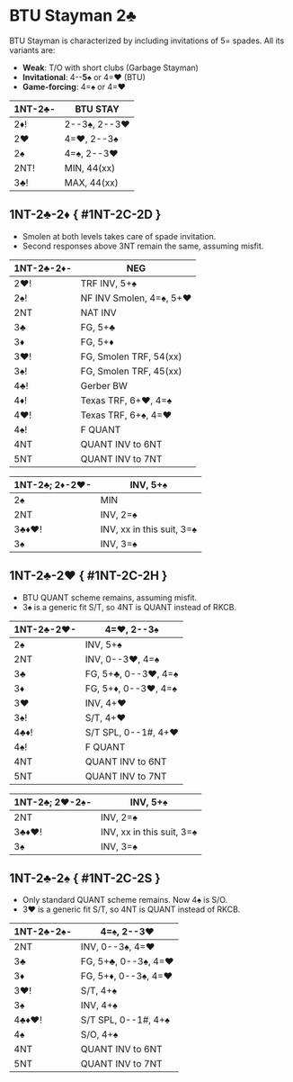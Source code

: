 # BTU Stayman 2♣

BTU Stayman is characterized by including invitations of 5= spades.  All its
variants are:

- **Weak**: T/O with short clubs (Garbage Stayman)
- **Invitational**: 4--**5**♠ or 4=♥ (BTU)
- **Game-forcing**: 4=♠ or 4=♥

| 1NT-2♣- | BTU STAY |
|---------|----------|
| 2♦!     | 2--3♠, 2--3♥
| 2♥      | 4=♥, 2--3♠
| 2♠      | 4=♠, 2--3♥
| 2NT!    | MIN, 44(xx)
| 3♣!     | MAX, 44(xx)

## 1NT-2♣-2♦ { #1NT-2C-2D }

- Smolen at both levels takes care of spade invitation.
- Second responses above 3NT remain the same, assuming misfit.

| 1NT-2♣-2♦- | NEG |
|------------|-----|
| 2♥!        | TRF INV, 5+♠
| 2♠!        | NF INV Smolen, 4=♠, 5+♥
| 2NT        | NAT INV
| 3♣         | FG, 5+♣
| 3♦         | FG, 5+♦
| 3♥!        | FG, Smolen TRF, 54(xx)
| 3♠!        | FG, Smolen TRF, 45(xx)
| 4♣!        | Gerber BW
| 4♦!        | Texas TRF, 6+♥, 4=♠
| 4♥!        | Texas TRF, 6+♠, 4=♥
| 4♠!        | F QUANT
| 4NT        | QUANT INV to 6NT
| 5NT        | QUANT INV to 7NT

| 1NT-2♣; 2♦-2♥- | INV, 5+♠ |
|----------------|----------|
| 2♠             | MIN
| 2NT            | INV, 2=♠
| 3♣♦♥!          | INV, xx in this suit, 3=♠
| 3♠             | INV, 3=♠

## 1NT-2♣-2♥ { #1NT-2C-2H }

- BTU QUANT scheme remains, assuming misfit.
- 3♠ is a generic fit S/T, so 4NT is QUANT instead of RKCB.

| 1NT-2♣-2♥- | 4=♥, 2--3♠ |
|------------|------------|
| 2♠         | INV, 5+♠
| 2NT        | INV, 0--3♥, 4=♠
| 3♣         | FG, 5+♣, 0--3♥, 4=♠
| 3♦         | FG, 5+♦, 0--3♥, 4=♠
| 3♥         | INV, 4+♥
| 3♠!        | S/T, 4+♥
| 4♣♦!       | S/T SPL, 0--1#, 4+♥
| 4♠!        | F QUANT
| 4NT        | QUANT INV to 6NT
| 5NT        | QUANT INV to 7NT

| 1NT-2♣; 2♥-2♠- | INV, 5+♠ |
|----------------|----------|
| 2NT            | INV, 2=♠
| 3♣♦♥!          | INV, xx in this suit, 3=♠
| 3♠             | INV, 3=♠

## 1NT-2♣-2♠ { #1NT-2C-2S }

- Only standard QUANT scheme remains.  Now 4♠ is S/O.
- 3♥ is a generic fit S/T, so 4NT is QUANT instead of RKCB.

| 1NT-2♣-2♠- | 4=♠, 2--3♥ |
|------------|------------|
| 2NT        | INV, 0--3♠, 4=♥
| 3♣         | FG, 5+♣, 0--3♠, 4=♥
| 3♦         | FG, 5+♦, 0--3♠, 4=♥
| 3♥!        | S/T, 4+♠
| 3♠         | INV, 4+♠
| 4♣♦♥!      | S/T SPL, 0--1#, 4+♠
| 4♠         | S/O, 4+♠
| 4NT        | QUANT INV to 6NT
| 5NT        | QUANT INV to 7NT
